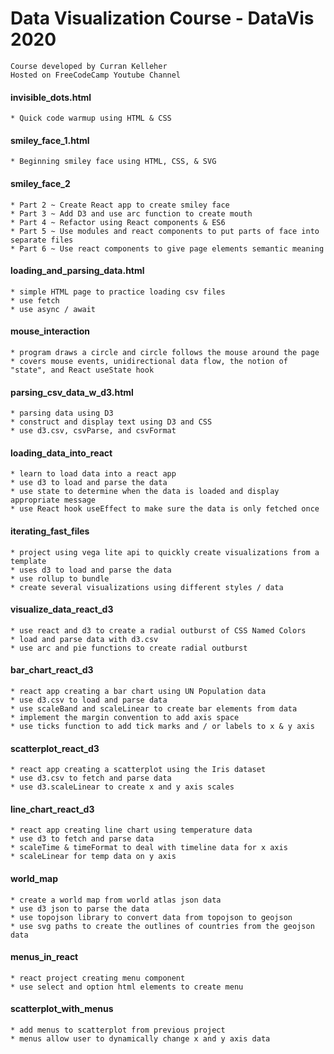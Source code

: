 # Data Visualization Course - DataVis 2020

    Course developed by Curran Kelleher
    Hosted on FreeCodeCamp Youtube Channel

#### invisible_dots.html  
    * Quick code warmup using HTML & CSS  

#### smiley_face_1.html  
    * Beginning smiley face using HTML, CSS, & SVG  

#### smiley_face_2  
    * Part 2 ~ Create React app to create smiley face  
    * Part 3 ~ Add D3 and use arc function to create mouth  
    * Part 4 ~ Refactor using React components & ES6  
    * Part 5 ~ Use modules and react components to put parts of face into separate files  
    * Part 6 ~ Use react components to give page elements semantic meaning  

#### loading_and_parsing_data.html  
    * simple HTML page to practice loading csv files  
    * use fetch  
    * use async / await  

#### mouse_interaction  
    * program draws a circle and circle follows the mouse around the page  
    * covers mouse events, unidirectional data flow, the notion of "state", and React useState hook  
    
#### parsing_csv_data_w_d3.html  
    * parsing data using D3  
    * construct and display text using D3 and CSS  
    * use d3.csv, csvParse, and csvFormat  
    
#### loading_data_into_react  
    * learn to load data into a react app  
    * use d3 to load and parse the data  
    * use state to determine when the data is loaded and display appropriate message  
    * use React hook useEffect to make sure the data is only fetched once  

#### iterating_fast_files  
    * project using vega lite api to quickly create visualizations from a template  
    * uses d3 to load and parse the data  
    * use rollup to bundle  
    * create several visualizations using different styles / data  

#### visualize_data_react_d3  
    * use react and d3 to create a radial outburst of CSS Named Colors  
    * load and parse data with d3.csv 
    * use arc and pie functions to create radial outburst

#### bar_chart_react_d3  
    * react app creating a bar chart using UN Population data  
    * use d3.csv to load and parse data  
    * use scaleBand and scaleLinear to create bar elements from data  
    * implement the margin convention to add axis space  
    * use ticks function to add tick marks and / or labels to x & y axis   

#### scatterplot_react_d3  
    * react app creating a scatterplot using the Iris dataset  
    * use d3.csv to fetch and parse data  
    * use d3.scaleLinear to create x and y axis scales  

#### line_chart_react_d3  
    * react app creating line chart using temperature data  
    * use d3 to fetch and parse data  
    * scaleTime & timeFormat to deal with timeline data for x axis  
    * scaleLinear for temp data on y axis  

#### world_map  
    * create a world map from world atlas json data  
    * use d3 json to parse the data  
    * use topojson library to convert data from topojson to geojson  
    * use svg paths to create the outlines of countries from the geojson data  

#### menus_in_react  
    * react project creating menu component 
    * use select and option html elements to create menu  

#### scatterplot_with_menus  
    * add menus to scatterplot from previous project  
    * menus allow user to dynamically change x and y axis data